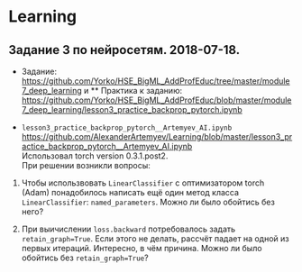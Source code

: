 # Learning
## Задание 3 по нейросетям. 2018-07-18.

* Задание: https://github.com/Yorko/HSE_BigML_AddProfEduc/tree/master/module7_deep_learning и
** Практика к заданию: https://github.com/Yorko/HSE_BigML_AddProfEduc/blob/master/module7_deep_learning/lesson3_practice_backprop_pytorch.ipynb

* `lesson3_practice_backprop_pytorch__Artemyev_AI.ipynb` https://github.com/AlexanderArtemyev/Learning/blob/master/lesson3_practice_backprop_pytorch__Artemyev_AI.ipynb <br> Использовал torch version 0.3.1.post2. <br> При решении возникли вопросы:

1. Чтобы использвовать `LinearClassifier` с оптимизатором torch (Adam) понадобилось написать ещё один метод класса `LinearClassifier`: `named_parameters`.  Можно ли было обойтись без него?

2. При выичислении `loss.backward` потребовалось задать `retain_graph=True`. Если этого не делать, рассчёт падает на одной из первых итераций. Интересно, в чём причина. Можно ли было обойтись без `retain_graph=True`?
